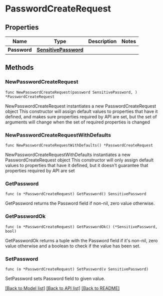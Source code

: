 # PasswordCreateRequest

## Properties

Name | Type | Description | Notes
------------ | ------------- | ------------- | -------------
**Password** | [**SensitivePassword**](SensitivePassword.md) |  | 

## Methods

### NewPasswordCreateRequest

`func NewPasswordCreateRequest(password SensitivePassword, ) *PasswordCreateRequest`

NewPasswordCreateRequest instantiates a new PasswordCreateRequest object
This constructor will assign default values to properties that have it defined,
and makes sure properties required by API are set, but the set of arguments
will change when the set of required properties is changed

### NewPasswordCreateRequestWithDefaults

`func NewPasswordCreateRequestWithDefaults() *PasswordCreateRequest`

NewPasswordCreateRequestWithDefaults instantiates a new PasswordCreateRequest object
This constructor will only assign default values to properties that have it defined,
but it doesn't guarantee that properties required by API are set

### GetPassword

`func (o *PasswordCreateRequest) GetPassword() SensitivePassword`

GetPassword returns the Password field if non-nil, zero value otherwise.

### GetPasswordOk

`func (o *PasswordCreateRequest) GetPasswordOk() (*SensitivePassword, bool)`

GetPasswordOk returns a tuple with the Password field if it's non-nil, zero value otherwise
and a boolean to check if the value has been set.

### SetPassword

`func (o *PasswordCreateRequest) SetPassword(v SensitivePassword)`

SetPassword sets Password field to given value.



[[Back to Model list]](../README.md#documentation-for-models) [[Back to API list]](../README.md#documentation-for-api-endpoints) [[Back to README]](../README.md)


